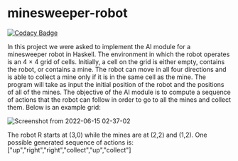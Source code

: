 # minesweeper-robot
[![Codacy Badge](https://app.codacy.com/project/badge/Grade/1ed9766f60664971916b932dc117651e)](https://www.codacy.com?utm_source=github.com&amp;utm_medium=referral&amp;utm_content=amir-awad/minesweeper-robot&amp;utm_campaign=Badge_Grade)

In this project we were asked to implement the AI module for a minesweeper robot in
Haskell. The environment in which the robot operates is an 4 × 4 grid of cells. Initially,
a cell on the grid is either empty, contains the robot, or contains a mine. The robot can
move in all four directions and is able to collect a mine only if it is in the same cell as the
mine. The program will take as input the initial position of the robot and the positions
of all of the mines. The objective of the AI module is to compute a sequence of actions
that the robot can follow in order to go to all the mines and collect them. Below is an
example grid:

![Screenshot from 2022-06-15 02-37-02](https://user-images.githubusercontent.com/72989304/173712331-8f9b0064-e891-4180-85ed-4a926a81b950.png)

The robot R starts at (3,0) while the mines are at (2,2) and (1,2). One possible generated
sequence of actions is: ["up","right","right","collect","up","collect"]

